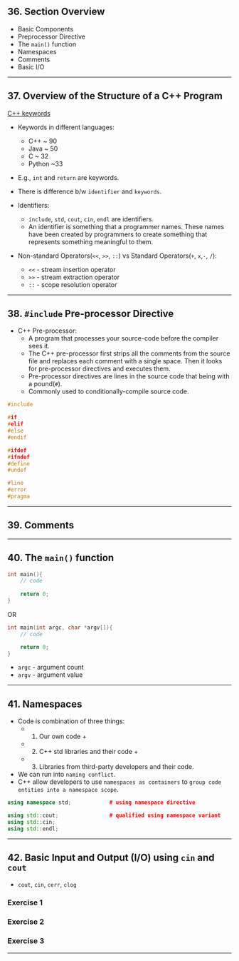 ## 36. Section Overview

* Basic Components
* Preprocessor Directive
* The `main()` function
* Namespaces
* Comments
* Basic I/O

***

## 37. Overview of the Structure of a C++ Program

[C++ keywords](https://en.cppreference.com/w/cpp/keyword)

* Keywords in different languages:
    - C++    ~ 90
    - Java   ~ 50
    - C      ~ 32
    - Python ~33

* E.g., `int` and `return` are keywords.

* There is difference b/w `identifier` and `keywords`.
* Identifiers:
    - `include`, `std`, `cout`, `cin`, `endl` are identifiers.
    - An identifier is something that a programmer names. These names have been created by programmers to create something that represents something meaningful to them.

* Non-standard Operators(`<<`, `>>`, `::`) vs Standard Operators(`+`, `x`,`-`, `/`):
    - `<<` - stream insertion operator
    - `>>` - stream extraction operator
    - `::` - scope resolution operator
***

## 38. `#include` Pre-processor Directive 

* C++ Pre-processor:
    - A program that processes your source-code before the compiler sees it.
    - The C++ pre-processor first strips all the comments from the source file and replaces each comment with a single space. Then it looks for pre-processor directives and executes them.
    - Pre-processor directives are lines in the source code that being with a pound(`#`).
    - Commonly used to conditionally-compile source code.

```c++
#include
```

```c++
#if
#elif
#else
#endif
```

```c++
#ifdef
#ifndef
#define
#undef
```

```c++
#line
#error
#pragma
```
***

## 39. Comments

***

## 40. The `main()` function

```c++
int main(){
    // code
    
    return 0;
}
```

OR

```c++
int main(int argc, char *argv[]){
    // code

    return 0;
}
```

* `argc` - argument count
* `argv` - argument value
***

## 41. Namespaces

* Code is combination of three things:
    - 1. Our own code + 
    - 2. C++ std libraries and their code + 
    - 3. Libraries from third-party developers and their code.
* We can run into `naming conflict`.
* C++ allow developers to use `namespaces as containers` to `group code entities into a namespace scope`.

```c++
using namespace std;            # using namespace directive
```

```c++
using std::cout;                # qualified using namespace variant
using std::cin;
using std::endl;
```

***

## 42. Basic Input and Output (I/O) using `cin` and `cout`

* `cout`, `cin`, `cerr`, `clog`

### Exercise 1

### Exercise 2

### Exercise 3

***
